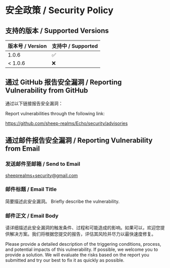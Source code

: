 # 安全政策 / Security Policy

## 支持的版本 / Supported Versions
| 版本号 / Version | 支持中 / Supported |
| ------- | ------------------ |
| 1.0.6 | :white_check_mark: |
| < 1.0.6 | :x: |

## 通过 GitHub 报告安全漏洞 / Reporting Vulnerability from GitHub
通过以下链接报告安全漏洞：

Report vulnerabilities through the following link:

https://github.com/sheep-realms/Echo/security/advisories

## 通过邮件报告安全漏洞 / Reporting Vulnerability from Email

### 发送邮件至邮箱 / Send to Email
sheeprealms+security@gmail.com

### 邮件标题 / Email Title
简要描述此安全漏洞。
Briefly describe the vulnerability.

### 邮件正文 / Email Body
请详细描述此安全漏洞的触发条件、过程和可能造成的影响。如果可以，欢迎您提供解决方案。我们将根据您提交的报告，评估其风险并尽力以最快速度修复。

Please provide a detailed description of the triggering conditions, process, and potential impacts of this vulnerability. If possible, we welcome you to provide a solution. We will evaluate the risks based on the report you submitted and try our best to fix it as quickly as possible.
